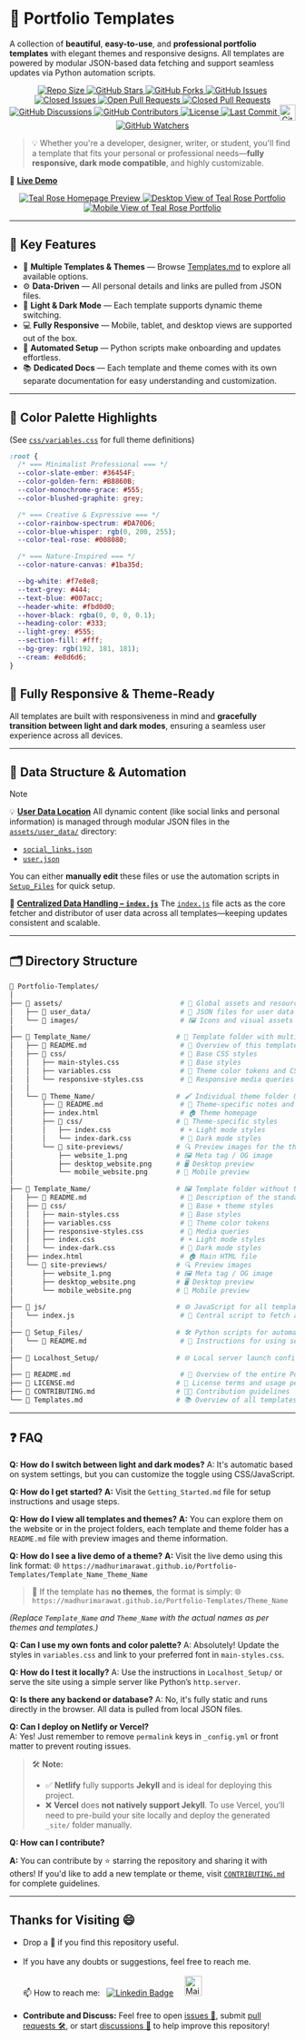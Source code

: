 # 🎨 Portfolio Templates

A collection of **beautiful**, **easy-to-use**, and **professional portfolio templates** with elegant themes and responsive designs. All templates are powered by modular JSON-based data fetching and support seamless updates via Python automation scripts.

<p align="center">

  <!-- Repository Size -->
  <a href="https://github.com/madhurimarawat/Portfolio-Templates">
    <img src="https://img.shields.io/github/repo-size/madhurimarawat/Portfolio-Templates?color=%23A8EDEA&label=Repo%20Size&labelColor=%23FF9A9E&style=for-the-badge&logo=github" alt="Repo Size">
  </a>

  <!-- Stars -->
  <a href="https://github.com/madhurimarawat/Portfolio-Templates/stargazers">
    <img src="https://img.shields.io/github/stars/madhurimarawat/Portfolio-Templates?color=%23FFB7C5&label=Stars&labelColor=%23FCA3B0&style=for-the-badge&logo=star" alt="GitHub Stars">
  </a>

  <!-- Forks -->
  <a href="https://github.com/madhurimarawat/Portfolio-Templates/network/members">
    <img src="https://img.shields.io/github/forks/madhurimarawat/Portfolio-Templates?color=%2388D8C0&label=Forks&labelColor=%2375CDB1&style=for-the-badge&logo=git" alt="GitHub Forks">
  </a>

  <!-- Issues (Open + Closed) -->
  <a href="https://github.com/madhurimarawat/Portfolio-Templates/issues">
    <img src="https://img.shields.io/github/issues/madhurimarawat/Portfolio-Templates?color=%23FFF5C3&label=Open%20Issues&labelColor=%23F9E5A4&style=for-the-badge&logo=bug" alt="GitHub Issues">
  </a>
  <a href="https://github.com/madhurimarawat/Portfolio-Templates/issues?q=is%3Aissue+is%3Aclosed">
    <img src="https://img.shields.io/github/issues-closed/madhurimarawat/Portfolio-Templates?color=%23F1D1A1&label=Closed%20Issues&labelColor=%23FFB88D&style=for-the-badge&logo=bug" alt="Closed Issues">
  </a>

  <!-- Pull Requests (Open + Closed) -->
  <a href="https://github.com/madhurimarawat/Portfolio-Templates/pulls">
    <img src="https://img.shields.io/github/issues-pr/madhurimarawat/Portfolio-Templates?color=%23F7CAC9&label=Open%20PRs&labelColor=%23F1A7B8&style=for-the-badge&logo=git" alt="Open Pull Requests">
  </a>
  <a href="https://github.com/madhurimarawat/Portfolio-Templates/pulls?q=is%3Apr+is%3Aclosed">
    <img src="https://img.shields.io/github/issues-pr-closed/madhurimarawat/Portfolio-Templates?color=%23D6E2E9&label=Closed%20PRs&labelColor=%23C4D4DF&style=for-the-badge&logo=git" alt="Closed Pull Requests">
  </a>

  <!-- Discussions -->
  <a href="https://github.com/madhurimarawat/Portfolio-Templates/discussions">
    <img src="https://img.shields.io/github/discussions/madhurimarawat/Portfolio-Templates?color=%23F5B7B1&label=Discussions&labelColor=%23F2A5A1&style=for-the-badge&logo=discourse" alt="GitHub Discussions">
  </a>

  <!-- Contributors -->
  <a href="https://github.com/madhurimarawat/Portfolio-Templates/graphs/contributors">
    <img src="https://img.shields.io/github/contributors/madhurimarawat/Portfolio-Templates?color=%23A8EDEA&label=Contributors&labelColor=%23FF9A9E&style=for-the-badge&logo=github" alt="GitHub Contributors">
  </a>

  <!-- License -->
  <a href="https://github.com/madhurimarawat/Portfolio-Templates/blob/main/LICENSE">
    <img src="https://img.shields.io/github/license/madhurimarawat/Portfolio-Templates?color=%23FF6B8B&label=License&labelColor=%23E65F73&style=for-the-badge&logo=open-source-initiative" alt="License">
  </a>

  <!-- Last Commit -->
  <a href="https://github.com/madhurimarawat/Portfolio-Templates/commits/main">
    <img src="https://img.shields.io/github/last-commit/madhurimarawat/Portfolio-Templates?color=%23F39C12&label=Last%20Commit&labelColor=%23D68910&style=for-the-badge&logo=github" alt="Last Commit">
  </a>

 <!-- GitHub Pages Deployment -->
<a href="https://github.com/madhurimarawat/Portfolio-Templates/actions/workflows/pages/pages-build-deployment">
    <img src="https://github.com/madhurimarawat/Portfolio-Templates/actions/workflows/pages/pages-build-deployment/badge.svg" 
         alt="GitHub Pages Deployment"
         style="height: 28px; vertical-align: middle;">
</a>

  <!-- Watchers -->
  <a href="https://github.com/madhurimarawat/Portfolio-Templates/watchers">
    <img src="https://img.shields.io/github/watchers/madhurimarawat/Portfolio-Templates?color=%23F5B041&label=Watchers&labelColor=%23D68910&style=for-the-badge&logo=github" alt="GitHub Watchers">
  </a>
</p>

> 💡 Whether you're a developer, designer, writer, or student, you'll find a template that fits your personal or professional needs—**fully responsive, dark mode compatible**, and highly customizable.

🔗 [**Live Demo**](https://madhurimarawat.github.io/Portfolio-Templates/)

<div align="center">

<a href="https://madhurimarawat.github.io/Portfolio-Templates">
  <img src="site-previews/website_1.png" 
       alt="Teal Rose Homepage Preview" 
       title="Click to view the Teal Rose homepage">
</a>

<a href="https://madhurimarawat.github.io/Portfolio-Templates">
  <img src="site-previews/desktop_website.png" 
       alt="Desktop View of Teal Rose Portfolio" 
       title="Desktop Preview – Teal Rose Portfolio Template">
</a>

<a href="https://madhurimarawat.github.io/Portfolio-Templates">
  <img src="site-previews/mobile_website.png" 
       alt="Mobile View of Teal Rose Portfolio" 
       title="Mobile Preview – Teal Rose Template">
</a>

</div>

---

## 🧩 Key Features

* 📁 **Multiple Templates & Themes** — Browse [Templates.md](Templates.md) to explore all available options.
* ⚙️ **Data-Driven** — All personal details and links are pulled from JSON files.
* 🌙 **Light & Dark Mode** — Each template supports dynamic theme switching.
* 💻 **Fully Responsive** — Mobile, tablet, and desktop views are supported out of the box.
* 🚀 **Automated Setup** — Python scripts make onboarding and updates effortless.
* 📚 **Dedicated Docs** — Each template and theme comes with its own separate documentation for easy understanding and customization.

---

## 🎨 Color Palette Highlights

(See [`css/variables.css`](css/variables.css) for full theme definitions)

```css
:root {
  /* === Minimalist Professional === */
  --color-slate-ember: #36454F;
  --color-golden-fern: #B8860B;
  --color-monochrome-grace: #555;
  --color-blushed-graphite: grey;

  /* === Creative & Expressive === */
  --color-rainbow-spectrum: #DA70D6;
  --color-blue-whisper: rgb(0, 200, 255);
  --color-teal-rose: #008080;

  /* === Nature-Inspired === */
  --color-nature-canvas: #1ba35d;

  --bg-white: #f7e8e8;
  --text-grey: #444;
  --text-blue: #007acc;
  --header-white: #fbd0d0;
  --hover-black: rgba(0, 0, 0, 0.1);
  --heading-color: #333;
  --light-grey: #555;
  --section-fill: #fff;
  --bg-grey: rgb(192, 181, 181);
  --cream: #e8d6d6;
}
```

## 📱 Fully Responsive & Theme-Ready

All templates are built with responsiveness in mind and **gracefully transition between light and dark modes**, ensuring a seamless user experience across all devices.

---

## 📂 Data Structure & Automation

> [!NOTE]
> 💡 **[User Data Location](https://github.com/madhurimarawat/Portfolio-Templates/tree/main/assets/user_data)**
> All dynamic content (like social links and personal information) is managed through modular JSON files in the [`assets/user_data/`](https://github.com/madhurimarawat/Portfolio-Templates/tree/main/assets/user_data) directory:
>
> * [`social_links.json`](https://github.com/madhurimarawat/Portfolio-Templates/blob/main/assets/user_data/social_links.json)
> * [`user.json`](https://github.com/madhurimarawat/Portfolio-Templates/blob/main/assets/user_data/user.json)
>
> You can either **manually edit** these files or use the automation scripts in [`Setup_Files`](https://github.com/madhurimarawat/Portfolio-Templates/tree/main/Setup_Files) for quick setup.

🧠 **[Centralized Data Handling – `index.js`](https://github.com/madhurimarawat/Portfolio-Templates/blob/main/js/index.js)**
The [`index.js`](https://github.com/madhurimarawat/Portfolio-Templates/blob/main/js/index.js) file acts as the core fetcher and distributor of user data across all templates—keeping updates consistent and scalable.

---

## 🗂️ Directory Structure

```bash
📁 Portfolio-Templates/
│
├── 📁 assets/                             # 🧩 Global assets and resources
│   ├── 📁 user_data/                      # 📄 JSON files for user data (e.g., social_links.json, user.json)
│   └── 📁 images/                         # 🖼️ Icons and visual assets used across all templates
│
├── 📁 Template_Name/                     # 🎨 Template folder with multiple themes (e.g., Minimalist_Professional)
│   ├── 📄 README.md                       # 📘 Overview of this template and its themes
│   ├── 📁 css/                            # 🎨 Base CSS styles
│   │   ├── main-styles.css               # 🧱 Base styles
│   │   ├── variables.css                 # 🎨 Theme color tokens and CSS variables
│   │   └── responsive-styles.css         # 📱 Responsive media queries
│   │
│   └── 📁 Theme_Name/                    # 🖌️ Individual theme folder (e.g., Slate_Ember, Golden_Fern)
│       ├── 📄 README.md                   # 📘 Theme-specific notes and usage
│       ├── index.html                    # 🏠 Theme homepage
│       ├── 📁 css/                       # 🎨 Theme-specific styles
│       │   ├── index.css                 # ☀️ Light mode styles
│       │   └── index-dark.css            # 🌙 Dark mode styles
│       └── 📁 site-previews/             # 🔍 Preview images for the theme
│           ├── website_1.png            # 🖼️ Meta tag / OG image
│           ├── desktop_website.png      # 🖥️ Desktop preview
│           └── mobile_website.png       # 📱 Mobile preview
│
├── 📁 Template_Name/                     # 🖼️ Template folder without themes (supports dark/light mode)
│   ├── 📄 README.md                       # 📘 Description of the standalone template
│   ├── 📁 css/                            # 🎨 Base + theme styles
│   │   ├── main-styles.css               # 🧱 Base styles
│   │   ├── variables.css                 # 🎨 Theme color tokens
│   │   ├── responsive-styles.css         # 📱 Media queries
│   │   ├── index.css                     # ☀️ Light mode styles
│   │   └── index-dark.css                # 🌙 Dark mode styles
│   ├── index.html                        # 🏠 Main HTML file
│   └── 📁 site-previews/                 # 🔍 Preview images
│       ├── website_1.png                # 🖼️ Meta tag / OG image
│       ├── desktop_website.png          # 🖥️ Desktop preview
│       └── mobile_website.png           # 📱 Mobile preview
│
├── 📁 js/                                # ⚙️ JavaScript for all templates
│   └── index.js                          # 📡 Central script to fetch and inject user data
│
├── 📁 Setup_Files/                       # 🛠️ Python scripts for automated setup
│   └── 📄 README.md                       # 📘 Instructions for using setup utilities
│
├── 📁 Localhost_Setup/                   # 🌐 Local server launch configs (e.g., Jekyll)
│
├── 📄 README.md                           # 📘 Overview of the entire Portfolio-Templates project
├── 📄 LICENSE.md                         # 📜 License terms and usage permissions
├── 📄 CONTRIBUTING.md                    # 🧑‍💻 Contribution guidelines
└── 📄 Templates.md                       # 📚 Overview of all templates and themes
```

---

## ❓ FAQ

**Q: How do I switch between light and dark modes?**
A: It's automatic based on system settings, but you can customize the toggle using CSS/JavaScript.

**Q: How do I get started?**
**A:** Visit the `Getting_Started.md` file for setup instructions and usage steps.

**Q: How do I view all templates and themes?**
**A:** You can explore them on the website or in the project folders, each template and theme folder has a `README.md` file with preview images and theme information.

**Q: How do I see a live demo of a theme?**
**A:** Visit the live demo using this link format:
🌐 `https://madhurimarawat.github.io/Portfolio-Templates/Template_Name_Theme_Name`

> 📌 If the template has **no themes**, the format is simply:
> 🌐 `https://madhurimarawat.github.io/Portfolio-Templates/Theme_Name`

*(Replace `Template_Name` and `Theme_Name` with the actual names as per themes and templates.)*

**Q: Can I use my own fonts and color palette?**
A: Absolutely! Update the styles in `variables.css` and link to your preferred font in `main-styles.css`.

**Q: How do I test it locally?**
A: Use the instructions in `Localhost_Setup/` or serve the site using a simple server like Python’s `http.server`.

**Q: Is there any backend or database?**
A: No, it's fully static and runs directly in the browser. All data is pulled from local JSON files.

**Q: Can I deploy on Netlify or Vercel?**  
A: Yes! Just remember to remove `permalink` keys in `_config.yml` or front matter to prevent routing issues.

> 🛠️ **Note:**  
> - ✅ **Netlify** fully supports **Jekyll** and is ideal for deploying this project.  
> - ❌ **Vercel** does **not natively support Jekyll**. To use Vercel, you’ll need to pre-build your site locally and deploy the generated `_site/` folder manually.

**Q: How can I contribute?**

**A:** You can contribute by ⭐ starring the repository and sharing it with others!
If you'd like to add a new template or theme, visit [`CONTRIBUTING.md`](CONTRIBUTING.md) for complete guidelines.

---

## Thanks for Visiting 😄

- Drop a 🌟 if you find this repository useful.<br><br>
- If you have any doubts or suggestions, feel free to reach me.<br><br>
📫 How to reach me:  &nbsp; [![Linkedin Badge](https://img.shields.io/badge/-madhurima-blue?style=flat&logo=Linkedin&logoColor=white)](https://www.linkedin.com/in/madhurima-rawat/) &nbsp; &nbsp;
<a href ="mailto:rawatmadhurima@gmail.com"><img src="https://github.com/madhurimarawat/Machine-Learning-Using-Python/assets/105432776/b6a0873a-e961-42c0-8fbf-ab65828c961a" height=35 width=30 title="Mail Illustration" alt="Mail Illustration📫" > </a><br><br>
- **Contribute and Discuss:** Feel free to open <a href= "https://github.com/madhurimarawat/Portfolio-Templates/issues">issues 🐛</a>, submit <a href = "https://github.com/madhurimarawat/Portfolio-Templates/pulls">pull requests 🛠️</a>, or start <a href = "https://github.com/madhurimarawat/Portfolio-Templates/discussions">discussions 💬</a> to help improve this repository!
